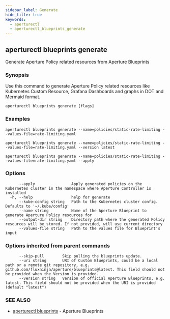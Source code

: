 ```yaml
---
sidebar_label: Generate
hide_title: true
keywords:
  - aperturectl
  - aperturectl_blueprints_generate
---
```


## aperturectl blueprints generate

Generate Aperture Policy related resources from Aperture Blueprints

### Synopsis

Use this command to generate Aperture Policy related resources like Kubernetes Custom Resource, Grafana Dashboards and graphs in DOT and Mermaid format.

```
aperturectl blueprints generate [flags]
```

### Examples

```
aperturectl blueprints generate --name=policies/static-rate-limiting --values-file=rate-limiting.yaml

aperturectl blueprints generate --name=policies/static-rate-limiting --values-file=rate-limiting.yaml --version latest

aperturectl blueprints generate --name=policies/static-rate-limiting --values-file=rate-limiting.yaml --apply
```

### Options

```
      --apply                Apply generated policies on the Kubernetes cluster in the namespace where Aperture Controller is installed
  -h, --help                 help for generate
      --kube-config string   Path to the Kubernetes cluster config. Defaults to '~/.kube/config'
      --name string          Name of the Aperture Blueprint to generate Aperture Policy resources for
      --output-dir string    Directory path where the generated Policy resources will be stored. If not provided, will use current directory
      --values-file string   Path to the values file for Blueprint's input
```

### Options inherited from parent commands

```
      --skip-pull        Skip pulling the blueprints update.
      --uri string       URI of Custom Blueprints, could be a local path or a remote git repository, e.g. github.com/fluxninja/aperture/blueprints@latest. This field should not be provided when the Version is provided.
      --version string   Version of official Aperture Blueprints, e.g. latest. This field should not be provided when the URI is provided (default "latest")
```

### SEE ALSO

- [aperturectl blueprints](/reference/aperturectl/blueprints/blueprints.md) - Aperture Blueprints
